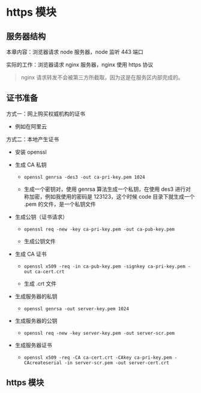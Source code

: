 # https 模块

## 服务器结构

本章内容：浏览器请求 node 服务器，node 监听 443 端口

实际的工作：浏览器请求 nginx 服务器，nginx 使用 https 协议

> nginx 请求转发不会被第三方所截取，因为这是在服务区内部完成的。

## 证书准备

方式一：网上购买权威机构的证书

- 例如在阿里云

方式二：本地产生证书

- 安装 openssl

- 生成 CA 私钥

    - `openssl genrsa -des3 -out ca-pri-key.pem 1024`

    - 生成一个密钥对，使用 genrsa 算法生成一个私钥，在使用 des3 进行对称加密，例如我使用的密码是 123123，这个时候 code 目录下就生成一个 .pem 的文件，是一个私钥文件

- 生成公钥（证书请求）

    - `openssl req -new -key ca-pri-key.pem -out ca-pub-key.pem`

    - 生成公钥文件

- 生成 CA 证书

    - `openssl x509 -req -in ca-pub-key.pem -signkey ca-pri-key.pem -out ca-cert.crt`

    - 生成 .crt 文件

- 生成服务器的私钥

    - `openssl genrsa -out server-key.pem 1024`

- 生成服务器的公钥

    - `openssl req -new -key server-key.pem -out server-scr.pem`

- 生成服务器证书

    - `openssl x509 -req -CA ca-cert.crt -CAkey ca-pri-key.pem -CAcreateserial -in server-scr.pem -out server-cert.crt`

## https 模块